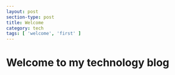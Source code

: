 ```yaml
---
layout: post
section-type: post
title: Welcome
category: tech
tags: [ 'welcome', 'first' ]
---
```


# Welcome to my technology blog

